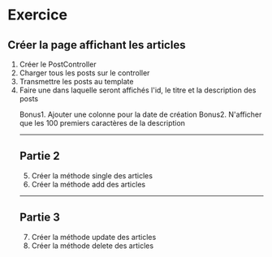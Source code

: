 # Exercice
## Créer la page affichant les articles

1. Créer le PostController
2. Charger tous les posts sur le controller
3. Transmettre les posts au template
4. Faire une <table> dans laquelle seront affichés l'id, le titre et la description des posts

Bonus1. Ajouter une colonne pour la date de création
Bonus2. N'afficher que les 100 premiers caractères de la description


----------------------------------------------------------

## Partie 2

5. Créer la méthode single des articles
6. Créer la méthode add des articles


----------------------------------------------------------

## Partie 3

7. Créer la méthode update des articles
8. Créer la méthode delete des articles